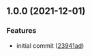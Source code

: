 ## 1.0.0 (2021-12-01)


### Features

* initial commit ([23941ad](https://github.com/0-vortex/eclass-docker-fork/commit/23941ad3f987d420e70adb931539c3b9585e2ea8))
